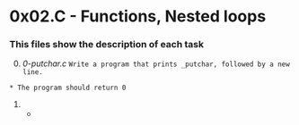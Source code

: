 # **0x02.C - Functions, Nested loops**

### **This files show the description of each task**

0. *0-putchar.c*
`Write a program that prints _putchar, followed by a new line.`
~~~~
* The program should return 0
~~~~

1. *
